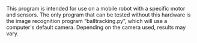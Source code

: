 
This program is intended for use on a mobile robot with a specific motor and sensors. The only program that can be tested without this hardware is the image recognition program “balltracking.py”, which will use a computer's default camera. Depending on the camera used, results may vary.
